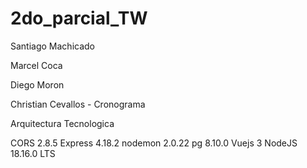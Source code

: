 # 2do_parcial_TW

Santiago Machicado


Marcel Coca


Diego Moron


Christian Cevallos - Cronograma


Arquitectura Tecnologica


CORS 2.8.5
Express 4.18.2
nodemon 2.0.22
pg 8.10.0
Vuejs 3
NodeJS 18.16.0 LTS

